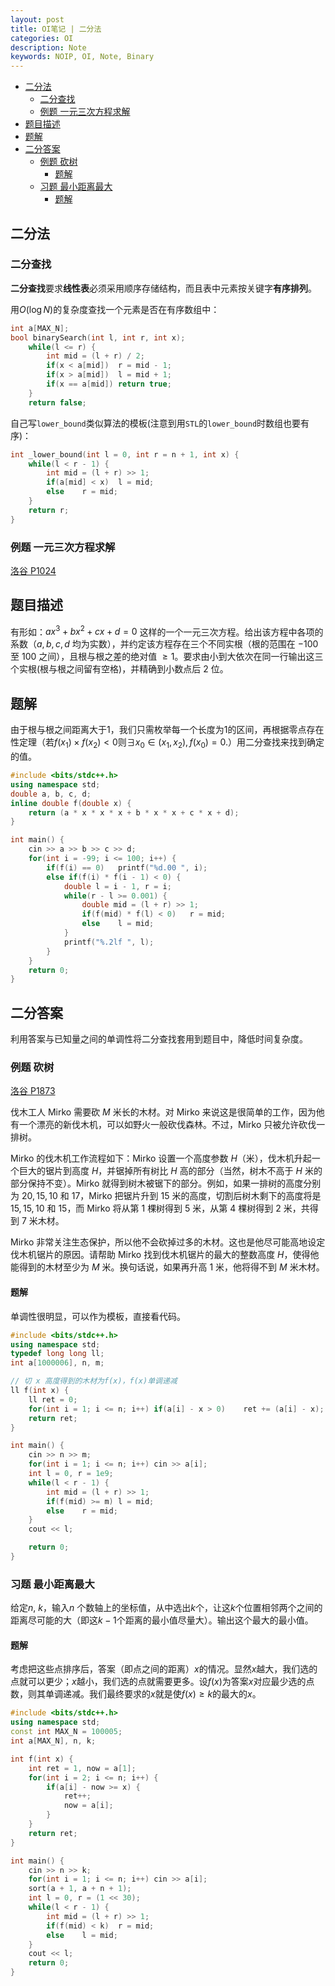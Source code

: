 ```yaml
---
layout: post
title: OI笔记 | 二分法 
categories: OI
description: Note
keywords: NOIP, OI, Note, Binary 
---
```


- [二分法](#二分法)
  - [二分查找](#二分查找)
  - [例题 一元三次方程求解](#例题-一元三次方程求解)
- [题目描述](#题目描述)
- [题解](#题解)
- [二分答案](#二分答案)
  - [例题 砍树](#例题-砍树)
    - [题解](#题解-1)
  - [习题 最小距离最大](#习题-最小距离最大)
    - [题解](#题解-2)


## 二分法

### 二分查找

**二分查找**要求**线性表**必须采用顺序存储结构，而且表中元素按关键字**有序排列**。

用$O(\log N)$的复杂度查找一个元素是否在有序数组中：

```cpp
int a[MAX_N];
bool binarySearch(int l, int r, int x);
    while(l <= r) {
        int mid = (l + r) / 2;
        if(x < a[mid])  r = mid - 1;
        if(x > a[mid])  l = mid + 1;
        if(x == a[mid]) return true;
    }
    return false;
```

自己写`lower_bound`类似算法的模板(注意到用`STL`的`lower_bound`时数组也要有序)：

```cpp
int _lower_bound(int l = 0, int r = n + 1, int x) {
	while(l < r - 1) {
		int mid = (l + r) >> 1;
		if(a[mid] < x)	l = mid;
		else	r = mid;
	}
	return r;
}
```

### 例题 一元三次方程求解

[洛谷 P1024](https://www.luogu.com.cn/problem/P1024)

## 题目描述

有形如：$a x^3 + b x^2 + c x + d = 0$  这样的一个一元三次方程。给出该方程中各项的系数（$a,b,c,d$ 均为实数），并约定该方程存在三个不同实根（根的范围在 $-100$ 至 $100$ 之间），且根与根之差的绝对值 $\ge 1$。要求由小到大依次在同一行输出这三个实根(根与根之间留有空格)，并精确到小数点后 $2$ 位。

## 题解

由于根与根之间距离大于$1$，我们只需枚举每一个长度为$1$的区间，再根据零点存在性定理（若$f(x_1)\times f(x_2)<0$则$\exists x_0 \in (x_1, x_2), f(x_0) = 0$.）用二分查找来找到确定的值。

```cpp
#include <bits/stdc++.h>
using namespace std;
double a, b, c, d;
inline double f(double x) {
	return (a * x * x * x + b * x * x + c * x + d);
}

int main() {
	cin >> a >> b >> c >> d;
	for(int i = -99; i <= 100; i++) {
        if(f(i) == 0)	printf("%d.00 ", i);
        else if(f(i) * f(i - 1) < 0) {
            double l = i - 1, r = i; 
            while(r - l >= 0.001) {
                double mid = (l + r) >> 1;
                if(f(mid) * f(l) < 0)	r = mid;
                else	l = mid;
            }
            printf("%.2lf ", l);
        }
	}
	return 0;
}
```


## 二分答案

利用答案与已知量之间的单调性将二分查找套用到题目中，降低时间复杂度。

### 例题 砍树

[洛谷 P1873](https://www.luogu.com.cn/problem/P1873)

伐木工人 Mirko 需要砍 $M$ 米长的木材。对 Mirko 来说这是很简单的工作，因为他有一个漂亮的新伐木机，可以如野火一般砍伐森林。不过，Mirko 只被允许砍伐一排树。

Mirko 的伐木机工作流程如下：Mirko 设置一个高度参数 $H$（米），伐木机升起一个巨大的锯片到高度 $H$，并锯掉所有树比 $H$ 高的部分（当然，树木不高于 $H$ 米的部分保持不变）。Mirko 就得到树木被锯下的部分。例如，如果一排树的高度分别为 $20,15,10$ 和 $17$，Mirko 把锯片升到 $15$ 米的高度，切割后树木剩下的高度将是 $15,15,10$ 和 $15$，而 Mirko 将从第 $1$ 棵树得到 $5$ 米，从第 $4$ 棵树得到 $2$ 米，共得到 $7$ 米木材。

Mirko 非常关注生态保护，所以他不会砍掉过多的木材。这也是他尽可能高地设定伐木机锯片的原因。请帮助 Mirko 找到伐木机锯片的最大的整数高度 $H$，使得他能得到的木材至少为 $M$ 米。换句话说，如果再升高 $1$ 米，他将得不到 $M$ 米木材。

#### 题解

单调性很明显，可以作为模板，直接看代码。

```cpp
#include <bits/stdc++.h>
using namespace std;
typedef long long ll;
int a[1000006], n, m;

// 切 x 高度得到的木材为f(x)，f(x)单调递减
ll f(int x) {
	ll ret = 0;
	for(int i = 1; i <= n; i++)	if(a[i] - x > 0)	ret += (a[i] - x);
	return ret;
}

int main() {
	cin >> n >> m;
	for(int i = 1; i <= n; i++)	cin >> a[i];
	int l = 0, r = 1e9;
	while(l < r - 1) {
		int mid = (l + r) >> 1;
		if(f(mid) >= m)	l = mid;
		else	r = mid;
	} 
	cout << l;

	return 0;
}
```

### 习题 最小距离最大 

给定$n$, $k$，输入$n$ 个数轴上的坐标值，从中选出$k$个，让这$k$个位置相邻两个之间的距离尽可能的大（即这$k-1$个距离的最小值尽量大）。输出这个最大的最小值。

#### 题解

考虑把这些点排序后，答案（即点之间的距离）$x$的情况。显然$x$越大，我们选的点就可以更少；$x$越小，我们选的点就需要更多。设$f(x)$为答案$x$对应最少选的点数，则其单调递减。我们最终要求的$x$就是使$f(x) \ge k$的最大的$x$。

```cpp
#include <bits/stdc++.h>
using namespace std;
const int MAX_N = 100005;
int a[MAX_N], n, k;

int f(int x) {
	int ret = 1, now = a[1];
	for(int i = 2; i <= n; i++) {
		if(a[i] - now >= x) {
			ret++;
			now = a[i];
		}
	}
	return ret;
}

int main() {
	cin >> n >> k;
	for(int i = 1; i <= n; i++)	cin >> a[i];
	sort(a + 1, a + n + 1);
	int l = 0, r = (1 << 30);
	while(l < r - 1) {
		int mid = (l + r) >> 1;
		if(f(mid) < k)	r = mid;
		else	l = mid;
	}
	cout << l;
	return 0;
}
```

